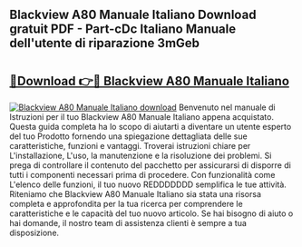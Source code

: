 ## Blackview A80 Manuale Italiano Download gratuit PDF - Part-cDc Italiano Manuale dell'utente di riparazione 3mGeb

# <h2><a href="http://dfefr8a.blite.top/?on=Blackview+A80+Manuale+Italiano">🔗Download 👉🔴 Blackview A80 Manuale Italiano</a></h2>

[![Blackview A80 Manuale Italiano download](https://i.imgur.com/lujVjoI.png)](http://dfefr8a.blite.top/?on=Blackview+A80+Manuale+Italiano)
Benvenuto nel manuale di Istruzioni per il tuo Blackview A80 Manuale Italiano appena acquistato. Questa guida completa ha lo scopo di aiutarti a diventare un utente esperto del tuo Prodotto fornendo una spiegazione dettagliata delle sue caratteristiche, funzioni e vantaggi. Troverai istruzioni chiare per L'installazione, L'uso, la manutenzione e la risoluzione dei problemi. Si prega di controllare il contenuto del pacchetto per assicurarsi di disporre di tutti i componenti necessari prima di procedere. Con funzionalità come L'elenco delle funzioni, il tuo nuovo REDDDDDDD semplifica le tue attività. Riteniamo che Blackview A80 Manuale Italiano sia stata una risorsa completa e approfondita per la tua ricerca per comprendere le caratteristiche e le capacità del tuo nuovo articolo. Se hai bisogno di aiuto o hai domande, il nostro team di assistenza clienti è sempre a tua disposizione.
